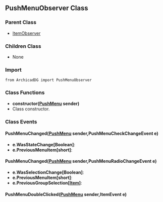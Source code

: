 ## PushMenuObserver Class

### Parent Class
* [ItemObserver](../m_item/Item_Observer.md)

### Children Class
* None

### Import
```
from ArchicadDG import PushMenuObserver
``` 

### Class Functions

* **constructor([PushMenu](PushMenu.md) sender)**
* Class constructor.

### Class Events

#### PushMenuChanged([PushMenu](PushMenu.md) sender,PushMenuCheckChangeEvent e)
* **e.WasStateChange[Boolean]**:
* **e.PreviousMenuItem[short]**:

#### PushMenuChanged([PushMenu](PushMenu.md) sender,PushMenuRadioChangeEvent e)
* **e.WasSelectionChange[Boolean]**:
* **e.PreviousMenuItem[short]**:
* **e.PreviousGroupSelection[[Item](../m_item/Item.md)]**:

#### PushMenuDoubleClicked([PushMenu](PushMenu.md) sender,ItemEvent e)


